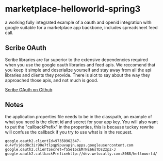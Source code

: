 marketplace-helloworld-spring3
==============================

a working fully integrated example of a oauth and openid integration with google suitable for a marketplace app backbone, includes spreadsheet feed call.

Scribe OAuth
----------
Scribe libraries are far superior to the extensive dependencies required when you use the google oauth libraries and feed apis. We reccomend that you keep it simple and deserialize yourself and stay away from all the api libraries and clients they provide. There is alot to say about the way they approached those apis, and not much is good.

[Scribe OAuth on Github](https://github.com/fernandezpablo85/scribe-java) 

## Notes
the application.properties file needs to be in the classpath, an example of what you need is the client id and secret for your app key. You will also want to put the "callbackPrefix" in the properties, this is because tuckey rewrite will confuse the callback if you try to use what is in the request.

    google.oauth2.clientId=97350962347-ou4vfsjded8c3ir90e7tlpqp9puvapjn.apps.googleusercontent.com
    google.oauth2.clientSecret=fS5e16cEMrNE66sTDs2zpZ-J 
    google.oauth2.callbackPrefix=http://dev.welocally.com:8088/helloworld/
